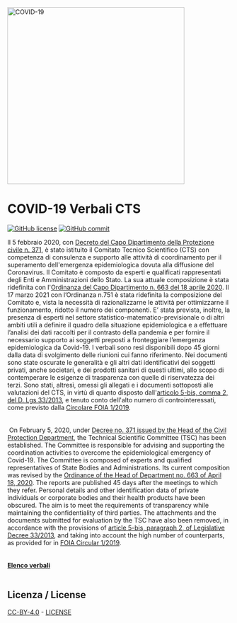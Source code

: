<img src="http://opendatadpc.maps.arcgis.com/sharing/rest/content/items/5c8ef7516b5b4bb19f61037b4cd69015/data" alt="COVID-19" data-canonical-src="http://opendatadpc.maps.arcgis.com/sharing/rest/content/items/5c8ef7516b5b4bb19f61037b4cd69015/data" width="400" />

# COVID-19 Verbali CTS

[![GitHub license](https://img.shields.io/badge/License-Creative%20Commons%20Attribution%204.0%20International-blue)](https://github.com/pcm-dpc/COVID-19-Verbali-CTS/blob/master/LICENSE)
[![GitHub commit](https://img.shields.io/github/last-commit/pcm-dpc/COVID-19-Verbali-CTS)](https://github.com/pcm-dpc/COVID-19-Verbali-CTS/commits/master)


Il 5 febbraio 2020, con [Decreto del Capo Dipartimento della Protezione civile n. 371](http://www.protezionecivile.gov.it/amministrazione-trasparente/provvedimenti/dettaglio/-/asset_publisher/default/content/decreto-del-capo-dipartimento-n-371-del-5-febbraio-2020), è stato istituito il Comitato Tecnico Scientifico (CTS) con competenza di consulenza e supporto alle attività di coordinamento per il superamento dell'emergenza epidemiologica dovuta alla diffusione del Coronavirus.
Il Comitato è composto da esperti e qualificati rappresentati degli Enti e Amministrazioni dello Stato. La sua attuale composizione è stata ridefinita con l'[Ordinanza del Capo Dipartimento n. 663 del 18 aprile 2020](http://www.protezionecivile.gov.it/amministrazione-trasparente/provvedimenti/dettaglio/-/asset_publisher/default/content/ocdpc-n-663-del-18-aprile-2020-ulteriori-interventi-urgenti-di-protezione-civile-in-relazione-all-emergenza-relativa-al-rischio-sanitario-connesso-all).
Il 17 marzo 2021 con l’Ordinanza n.751 è stata ridefinita la composizione del Comitato e, vista la necessità di razionalizzarne le attività per ottimizzarne il funzionamento, ridotto il numero dei componenti. E’ stata prevista, inoltre, la presenza di esperti nel settore statistico-matematico-previsionale o di altri ambiti utili a definire il quadro della situazione epidemiologica e a effettuare l’analisi dei dati raccolti per il contrasto della pandemia e per fornire il necessario supporto ai soggetti preposti a fronteggiare l’emergenza epidemiologica da Covid-19.
I verbali sono resi disponibili dopo 45 giorni dalla data di svolgimento delle riunioni cui fanno riferimento.
Nei documenti sono state oscurate le generalità e gli altri dati identificativi dei soggetti privati, anche societari, e dei prodotti sanitari di questi ultimi, allo scopo di contemperare le esigenze di trasparenza con quelle di riservatezza dei terzi.
Sono stati, altresì, omessi gli allegati e i documenti sottoposti alle valutazioni del CTS, in virtù di quanto disposto dall'[articolo 5-bis, comma 2, del D. Lgs 33/2013](https://www.normattiva.it/uri-res/N2Ls?urn:nir:stato:decreto.legislativo:2013-03-14;33!vig=), e tenuto conto dell'alto numero di controinteressati, come previsto dalla [Circolare FOIA 1/2019](http://www.funzionepubblica.gov.it/articolo/dipartimento/02-07-2019/circolare-n-12019-attuazione-delle-norme-sull%E2%80%99accesso-civico).<br><br><br> ​​
On February 5, 2020, under [Decree no. 371 issued by the Head of the Civil Protection Department](http://www.protezionecivile.gov.it/amministrazione-trasparente/provvedimenti/dettaglio/-/asset_publisher/default/content/decreto-del-capo-dipartimento-n-371-del-5-febbraio-2020), the Technical Scientific Committee (TSC) has been established. The Committee is responsible for advising and supporting the coordination activities to overcome the epidemiological emergency of Covid-19.
The Committee is composed of experts and qualified representatives of State Bodies and Administrations. Its current composition was revised by the [Ordinance of the Head of Department no. 663 of April 18, 2020](http://www.protezionecivile.gov.it/amministrazione-trasparente/provvedimenti/dettaglio/-/asset_publisher/default/content/ocdpc-n-663-del-18-aprile-2020-ulteriori-interventi-urgenti-di-protezione-civile-in-relazione-all-emergenza-relativa-al-rischio-sanitario-connesso-all).
The reports are published 45 days after the meetings to which they refer.
Personal details and other identification data of private individuals or corporate bodies and their health products have been obscured. The aim is to meet the requirements of transparency while maintaining the confidentiality of third parties.
The attachments and the documents submitted for evaluation by the TSC have also been removed, in accordance with the provisions of [article 5-bis, paragraph 2, of Legislative Decree 33/2013](https://www.normattiva.it/uri-res/N2Ls?urn:nir:stato:decreto.legislativo:2013-03-14;33!vig=), and taking into account the high number of counterparts, as provided for in [FOIA Circular 1/2019](http://www.funzionepubblica.gov.it/articolo/dipartimento/02-07-2019/circolare-n-12019-attuazione-delle-norme-sull%E2%80%99accesso-civico).<br><br><br>
**[Elenco verbali](elenco-verbali.md)**<br><br>

## Licenza / License

[CC-BY-4.0](https://creativecommons.org/licenses/by/4.0/deed.it) - [LICENSE](https://github.com/pcm-dpc/COVID-19-Verbali-CTS/blob/master/LICENSE)
